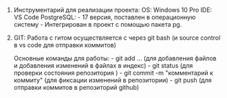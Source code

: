1. Инструментарий для реализации проекта: 
    OS: Windows 10 Pro
    IDE: VS Code
    PostgreSQL: 
        - 17 версия, поставлен в операционную систему
        - Интегрирован в проект с помощью пакета pg.

2. GIT:
    Работа с гитом осуществляется с через git bash (и source control в vs code для отправки коммитов)
    
    Основные команды для работы: 
        - git add ... (для добавления файлов и добавления изменений в файлах в индекс)
        - git status (для проверки состояния репозитория )
        - git commit -m "комментарий к коммиту" (для фиксации изменений в репозитории)
        - git push (для отправки коммитов в репозиторий github)

